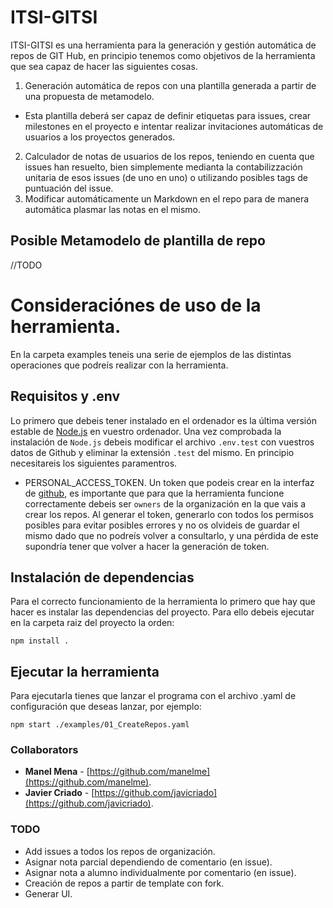 # ITSI-GITSI
ITSI-GITSI es una herramienta para la generación y gestión automática de repos de GIT Hub, en principio tenemos como objetivos de la herramienta que sea capaz de hacer las siguientes cosas.

1. Generación automática de repos con una plantilla generada a partir de una propuesta de metamodelo.
  * Esta plantilla deberá ser capaz de definir etiquetas para issues, crear milestones en el proyecto e intentar realizar invitaciones automáticas de usuarios a los proyectos generados.
2. Calculador de notas de usuarios de los repos, teniendo en cuenta que issues han resuelto, bien simplemente medianta la contabilizzación unitaria de esos issues (de uno en uno) o utilizando posibles tags de puntuación del issue.
3. Modificar automáticamente un Markdown en el repo para de manera automática plasmar las notas en el mismo.

## Posible Metamodelo de plantilla de repo
//TODO

# Consideraciónes de uso de la herramienta.
En la carpeta examples teneis una serie de ejemplos de las distintas operaciones que podreís realizar con la herramienta.

## Requisitos y .env
Lo primero que debeis tener instalado en el ordenador es la última versión estable de [Node.js](https://nodejs.org/en/) en vuestro ordenador. Una vez comprobada la instalación de `Node.js` debeis modificar el archivo `.env.test` con vuestros datos de Github y eliminar la extensión `.test` del mismo. En principio necesitareis los siguientes paramentros.

* PERSONAL_ACCESS_TOKEN. Un token que podeis crear en la interfaz de [github](https://github.com/settings/tokens), es importante que para que la herramienta funcione correctamente debeis ser `owners` de la organización en la que vais a crear los repos. Al generar el token, generarlo con todos los permisos posibles para evitar posibles errores y no os olvideis de guardar el mismo dado que no podreís volver a consultarlo, y una pérdida de este supondría tener que volver a hacer la generación de token.

## Instalación de dependencias
Para el correcto funcionamiento de la herramienta lo primero que hay que hacer es instalar las dependencias del proyecto. Para ello debeis ejecutar en la carpeta raiz del proyecto la orden: 
```
npm install .
```

## Ejecutar la herramienta
Para ejecutarla tienes que lanzar el programa con el archivo .yaml de configuración que deseas lanzar, por ejemplo:
```
npm start ./examples/01_CreateRepos.yaml
```

### Collaborators
* **Manel Mena** -  [https://github.com/manelme](https://github.com/manelme).
* **Javier Criado** -  [https://github.com/javicriado](https://github.com/javicriado).

### TODO
- Add issues a todos los repos de organización.
- Asignar nota parcial dependiendo de comentario (en issue).
- Asignar nota a alumno individualmente por comentario (en issue).
- Creación de repos a partir de template con fork.
- Generar UI.